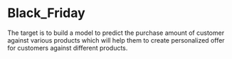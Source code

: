 # Black_Friday
The target is to build a model to predict the purchase amount of customer against various products which will help them to create personalized offer for customers against different products.
